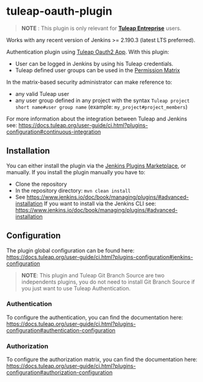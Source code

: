 # tuleap-oauth-plugin

> **NOTE** : This plugin is only relevant for **[Tuleap Entreprise](https://docs.tuleap.org/user-guide/tuleap-entreprise.html#tuleap-enterprise)** users.

Works with any recent version of Jenkins >= 2.190.3 (latest LTS preferred).

Authentication plugin using [Tuleap Oauth2 App](https://docs.tuleap.org/user-guide/oauth2.html#oauth2-and-openidconnect).
With this plugin:

 - User can be logged in Jenkins by using his Tuleap credentials.
 - Tuleap defined user groups can be used in the [Permission Matrix](https://plugins.jenkins.io/matrix-auth/)

In the matrix-based security administrator can make reference to:

 -  any valid Tuleap user
 -  any user group defined in any project with the syntax `Tuleap project short name#user group name` (example: `my_project#project_members`)

For more information about the integration between Tuleap and Jenkins see: https://docs.tuleap.org/user-guide/ci.html?plugins-configuration#continuous-integration

## Installation
You can either install the plugin via the [Jenkins Plugins Marketplace](https://www.jenkins.io/doc/book/managing/plugins/#from-the-web-ui), or manually.
If you install the plugin manually you have to:
 - Clone the repository
 - In the repository directory: ``` mvn clean install ```
 - See https://www.jenkins.io/doc/book/managing/plugins/#advanced-installation
If you want to install via the Jenkins CLI see: https://www.jenkins.io/doc/book/managing/plugins/#advanced-installation

## Configuration

The plugin global configuration can be found here: https://docs.tuleap.org/user-guide/ci.html?plugins-configuration#jenkins-configuration

> **NOTE**: This plugin and Tuleap Git Branch Source are two independents plugins, you do not need to install Git Branch Source if you just want to use Tuleap Authentication.

### Authentication

To configure the authentication, you can find the documentation here: https://docs.tuleap.org/user-guide/ci.html?plugins-configuration#authentication-configuration

### Authorization

To configure the authorization matrix, you can find the documentation here: https://docs.tuleap.org/user-guide/ci.html?plugins-configuration#authorization-configuration
